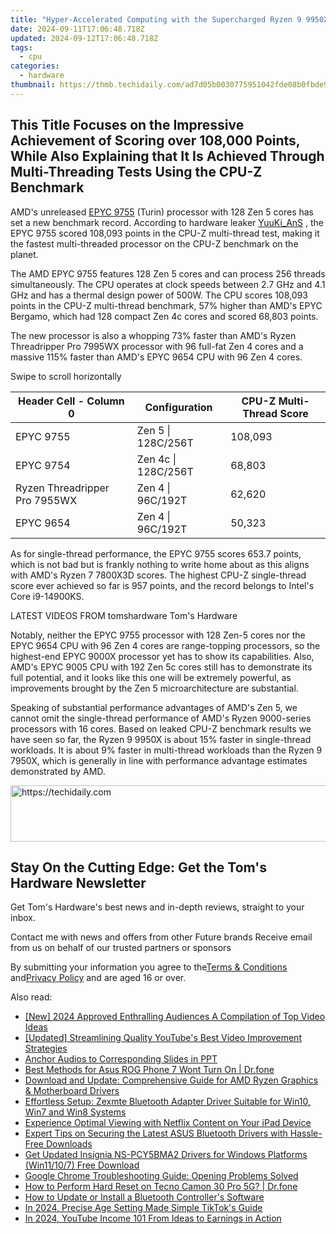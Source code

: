```yaml
---
title: "Hyper-Accelerated Computing with the Supercharged Ryzen 9 9950X: Surge to a Stunning 6GHz Overclock, Boost Multi-Core Outputs by 27%% & Lead in Geekbench Benchmarking"
date: 2024-09-11T17:06:48.718Z
updated: 2024-09-12T17:06:48.718Z
tags:
  - cpu
categories:
  - hardware
thumbnail: https://thmb.techidaily.com/ad7d05b0030775951042fde08b0fbde9a0ebb4cf05f0435bf5618af5d7b42ae3.jpg
---
```


## This Title Focuses on the Impressive Achievement of Scoring over 108,000 Points, While Also Explaining that It Is Achieved Through Multi-Threading Tests Using the CPU-Z Benchmark

AMD's unreleased [EPYC 9755](https://www.tomshardware.com/pc-components/cpus/amd-announces-3nm-epyc-turin-launching-with-192-cores-and-384-threads-in-second-half-of-2024-54x-faster-than-intel-xeon-in-ai-workload) (Turin) processor with 128 Zen 5 cores has set a new benchmark record. According to hardware leaker [YuuKi_AnS](https://x.com/yuuki%5Fans/status/1816185684753015066) , the EPYC 9755 scored 108,093 points in the CPU-Z multi-thread test, making it the fastest multi-threaded processor on the CPU-Z benchmark on the planet.

 The AMD EPYC 9755 features 128 Zen 5 cores and can process 256 threads simultaneously. The CPU operates at clock speeds between 2.7 GHz and 4.1 GHz and has a thermal design power of 500W. The CPU scores 108,093 points in the CPU-Z multi-thread benchmark, 57% higher than AMD's EPYC Bergamo, which had 128 compact Zen 4c cores and scored 68,803 points.

 The new processor is also a whopping 73% faster than AMD's Ryzen Threadripper Pro 7995WX processor with 96 full-fat Zen 4 cores and a massive 115% faster than AMD's EPYC 9654 CPU with 96 Zen 4 cores.

 Swipe to scroll horizontally

| Header Cell - Column 0        | Configuration       | CPU-Z Multi-Thread Score |
| ----------------------------- | ------------------- | ------------------------ |
| EPYC 9755                     | Zen 5 \| 128C/256T  | 108,093                  |
| EPYC 9754                     | Zen 4c \| 128C/256T | 68,803                   |
| Ryzen Threadripper Pro 7955WX | Zen 4 \| 96C/192T   | 62,620                   |
| EPYC 9654                     | Zen 4 \| 96C/192T   | 50,323                   |

 As for single-thread performance, the EPYC 9755 scores 653.7 points, which is not bad but is frankly nothing to write home about as this aligns with AMD's Ryzen 7 7800X3D scores. The highest CPU-Z single-thread score ever achieved so far is 957 points, and the record belongs to Intel's Core i9-14900KS.

 LATEST VIDEOS FROM tomshardware Tom's Hardware

 Notably, neither the EPYC 9755 processor with 128 Zen-5 cores nor the EPYC 9654 CPU with 96 Zen 4 cores are range-topping processors, so the highest-end EPYC 9000X processor yet has to show its capabilities. Also, AMD's EPYC 9005 CPU with 192 Zen 5c cores still has to demonstrate its full potential, and it looks like this one will be extremely powerful, as improvements brought by the Zen 5 microarchitecture are substantial.

 Speaking of substantial performance advantages of AMD's Zen 5, we cannot omit the single-thread performance of AMD's Ryzen 9000-series processors with 16 cores. Based on leaked CPU-Z benchmark results we have seen so far, the Ryzen 9 9950X is about 15% faster in single-thread workloads. It is about 9% faster in multi-thread workloads than the Ryzen 9 7950X, which is generally in line with performance advantage estimates demonstrated by AMD.

<!-- affiliate ads begin -->
<a href="https://ephamedtechinc.pxf.io/c/5597632/2137220/26400" target="_top" id="2137220">
  <img src="//a.impactradius-go.com/display-ad/26400-2137220" border="0" alt="https://techidaily.com" width="728" height="90"/>
</a>
<img height="0" width="0" src="https://ephamedtechinc.pxf.io/i/5597632/2137220/26400" style="position:absolute;visibility:hidden;" border="0" />
<!-- affiliate ads end -->

## Stay On the Cutting Edge: Get the Tom's Hardware Newsletter

 Get Tom's Hardware's best news and in-depth reviews, straight to your inbox.

 Contact me with news and offers from other Future brands  Receive email from us on behalf of our trusted partners or sponsors

 By submitting your information you agree to the[Terms & Conditions](https://futureplc.com/terms-conditions/) and[Privacy Policy](https://futureplc.com/privacy-policy/) and are aged 16 or over.

<ins class="adsbygoogle"
     style="display:block"
     data-ad-format="autorelaxed"
     data-ad-client="ca-pub-7571918770474297"
     data-ad-slot="1223367746"></ins>

<ins class="adsbygoogle"
     style="display:block"
     data-ad-client="ca-pub-7571918770474297"
     data-ad-slot="8358498916"
     data-ad-format="auto"
     data-full-width-responsive="true"></ins>

<span class="atpl-alsoreadstyle">Also read:</span>
<div><ul>
<li><a href="https://fox-helps.techidaily.com/new-2024-approved-enthralling-audiences-a-compilation-of-top-video-ideas/"><u>[New] 2024 Approved Enthralling Audiences A Compilation of Top Video Ideas</u></a></li>
<li><a href="https://facebook-record-videos.techidaily.com/updated-streamlining-quality-youtubes-best-video-improvement-strategies/"><u>[Updated] Streamlining Quality YouTube's Best Video Improvement Strategies</u></a></li>
<li><a href="https://extra-tips.techidaily.com/anchor-audios-to-corresponding-slides-in-ppt/"><u>Anchor Audios to Corresponding Slides in PPT</u></a></li>
<li><a href="https://howto.techidaily.com/best-methods-for-asus-rog-phone-7-wont-turn-on-drfone-by-drfone-fix-android-problems-fix-android-problems/"><u>Best Methods for Asus ROG Phone 7 Wont Turn On | Dr.fone</u></a></li>
<li><a href="https://hardware-updates.techidaily.com/download-and-update-comprehensive-guide-for-amd-ryzen-graphics-and-motherboard-drivers/"><u>Download and Update: Comprehensive Guide for AMD Ryzen Graphics & Motherboard Drivers</u></a></li>
<li><a href="https://hardware-updates.techidaily.com/effortless-setup-zexmte-bluetooth-adapter-driver-suitable-for-win10-win7-and-win8-systems/"><u>Effortless Setup: Zexmte Bluetooth Adapter Driver Suitable for Win10, Win7 and Win8 Systems</u></a></li>
<li><a href="https://some-knowledge.techidaily.com/experience-optimal-viewing-with-netflix-content-on-your-ipad-device/"><u>Experience Optimal Viewing with Netflix Content on Your iPad Device</u></a></li>
<li><a href="https://hardware-updates.techidaily.com/expert-tips-on-securing-the-latest-asus-bluetooth-drivers-with-hassle-free-downloads/"><u>Expert Tips on Securing the Latest ASUS Bluetooth Drivers with Hassle-Free Downloads</u></a></li>
<li><a href="https://hardware-updates.techidaily.com/get-updated-insignia-ns-pcy5bma2-drivers-for-windows-platforms-win11107-free-download/"><u>Get Updated Insignia NS-PCY5BMA2 Drivers for Windows Platforms (Win11/10/7) Free Download</u></a></li>
<li><a href="https://win-answers.techidaily.com/google-chrome-troubleshooting-guide-opening-problems-solved/"><u>Google Chrome Troubleshooting Guide: Opening Problems Solved</u></a></li>
<li><a href="https://techidaily.com/how-to-perform-hard-reset-on-tecno-camon-30-pro-5g-drfone-by-drfone-reset-android-reset-android/"><u>How to Perform Hard Reset on Tecno Camon 30 Pro 5G? | Dr.fone</u></a></li>
<li><a href="https://hardware-updates.techidaily.com/how-to-update-or-install-a-bluetooth-controllers-software/"><u>How to Update or Install a Bluetooth Controller's Software</u></a></li>
<li><a href="https://extra-guidance.techidaily.com/in-2024-precise-age-setting-made-simple-tiktoks-guide/"><u>In 2024, Precise Age Setting Made Simple TikTok's Guide</u></a></li>
<li><a href="https://facebook-video-share.techidaily.com/in-2024-youtube-income-101-from-ideas-to-earnings-in-action/"><u>In 2024, YouTube Income 101 From Ideas to Earnings in Action</u></a></li>
</ul></div>

